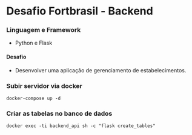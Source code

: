 # Desafio Fortbrasil - Backend

### Linguagem e Framework
* Python e Flask

#### Desafio  
* Desenvolver uma aplicação de gerenciamento de estabelecimentos.


### Subir servidor via docker
```
docker-compose up -d 
```
### Criar as tabelas no banco de dados

```
docker exec -ti backend_api sh -c "flask create_tables"
```
